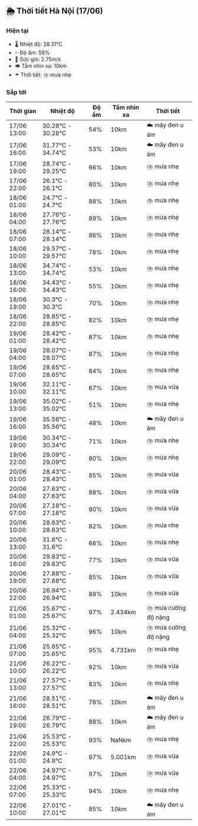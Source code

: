 ## 🌦️ Thời tiết Hà Nội (17/06)

### Hiện tại

- 🌡️ Nhiệt độ: 28.31℃
- 💦 Độ ẩm: 59%
- 💨 Sức gió: 2.75m/s
- 👁️ Tầm nhìn xa: 10km
- ☂️ Thời tiết: ⛈️ mưa nhẹ

### Sắp tới

| Thời gian | Nhiệt độ | Độ ẩm | Tầm nhìn xa | Thời tiết |
| --- | --- | --- | --- | --- |
| 17/06 13:00 | 30.28℃ - 30.28℃ | 54% | 10km | ☁️ mây đen u ám |
| 17/06 16:00 | 31.77℃ - 34.74℃ | 53% | 10km | ☁️ mây đen u ám |
| 17/06 19:00 | 28.74℃ - 29.25℃ | 66% | 10km | ⛈️ mưa nhẹ |
| 17/06 22:00 | 26.1℃ - 26.1℃ | 80% | 10km | ⛈️ mưa nhẹ |
| 18/06 01:00 | 24.7℃ - 24.7℃ | 88% | 10km | ⛈️ mưa nhẹ |
| 18/06 04:00 | 27.76℃ - 27.76℃ | 89% | 10km | ⛈️ mưa nhẹ |
| 18/06 07:00 | 28.14℃ - 28.14℃ | 86% | 10km | ⛈️ mưa nhẹ |
| 18/06 10:00 | 29.57℃ - 29.57℃ | 78% | 10km | ⛈️ mưa nhẹ |
| 18/06 13:00 | 34.74℃ - 34.74℃ | 53% | 10km | ⛈️ mưa nhẹ |
| 18/06 16:00 | 34.43℃ - 34.43℃ | 55% | 10km | ⛈️ mưa nhẹ |
| 18/06 19:00 | 30.3℃ - 30.3℃ | 70% | 10km | ⛈️ mưa nhẹ |
| 18/06 22:00 | 28.85℃ - 28.85℃ | 82% | 10km | ⛈️ mưa nhẹ |
| 19/06 01:00 | 28.42℃ - 28.42℃ | 87% | 10km | ⛈️ mưa nhẹ |
| 19/06 04:00 | 28.07℃ - 28.07℃ | 87% | 10km | ⛈️ mưa nhẹ |
| 19/06 07:00 | 28.65℃ - 28.65℃ | 84% | 10km | ⛈️ mưa nhẹ |
| 19/06 10:00 | 32.11℃ - 32.11℃ | 67% | 10km | ⛈️ mưa vừa |
| 19/06 13:00 | 35.02℃ - 35.02℃ | 51% | 10km | ⛈️ mưa nhẹ |
| 19/06 16:00 | 35.56℃ - 35.56℃ | 48% | 10km | ☁️ mây đen u ám |
| 19/06 19:00 | 30.34℃ - 30.34℃ | 71% | 10km | ⛈️ mưa nhẹ |
| 19/06 22:00 | 29.09℃ - 29.09℃ | 80% | 10km | ⛈️ mưa nhẹ |
| 20/06 01:00 | 28.43℃ - 28.43℃ | 85% | 10km | ⛈️ mưa vừa |
| 20/06 04:00 | 27.63℃ - 27.63℃ | 88% | 10km | ⛈️ mưa vừa |
| 20/06 07:00 | 27.18℃ - 27.18℃ | 90% | 10km | ⛈️ mưa vừa |
| 20/06 10:00 | 28.63℃ - 28.63℃ | 82% | 10km | ⛈️ mưa nhẹ |
| 20/06 13:00 | 31.6℃ - 31.6℃ | 68% | 10km | ⛈️ mưa nhẹ |
| 20/06 16:00 | 29.83℃ - 29.83℃ | 77% | 10km | ⛈️ mưa vừa |
| 20/06 19:00 | 27.88℃ - 27.88℃ | 85% | 10km | ⛈️ mưa vừa |
| 20/06 22:00 | 26.94℃ - 26.94℃ | 89% | 10km | ⛈️ mưa vừa |
| 21/06 01:00 | 25.67℃ - 25.67℃ | 97% | 2.434km | ⛈️ mưa cường độ nặng |
| 21/06 04:00 | 25.32℃ - 25.32℃ | 96% | 10km | ⛈️ mưa cường độ nặng |
| 21/06 07:00 | 25.65℃ - 25.65℃ | 95% | 4.731km | ⛈️ mưa nhẹ |
| 21/06 10:00 | 26.22℃ - 26.22℃ | 92% | 10km | ⛈️ mưa vừa |
| 21/06 13:00 | 27.57℃ - 27.57℃ | 83% | 10km | ⛈️ mưa nhẹ |
| 21/06 16:00 | 28.51℃ - 28.51℃ | 78% | 10km | ☁️ mây đen u ám |
| 21/06 19:00 | 26.79℃ - 26.79℃ | 88% | 10km | ☁️ mây đen u ám |
| 21/06 22:00 | 25.53℃ - 25.53℃ | 93% | NaNkm | ⛈️ mưa nhẹ |
| 22/06 01:00 | 24.9℃ - 24.9℃ | 97% | 5.001km | ⛈️ mưa vừa |
| 22/06 04:00 | 24.97℃ - 24.97℃ | 97% | 10km | ⛈️ mưa vừa |
| 22/06 07:00 | 25.33℃ - 25.33℃ | 94% | 10km | ⛈️ mưa nhẹ |
| 22/06 10:00 | 27.01℃ - 27.01℃ | 85% | 10km | ☁️ mây đen u ám |
